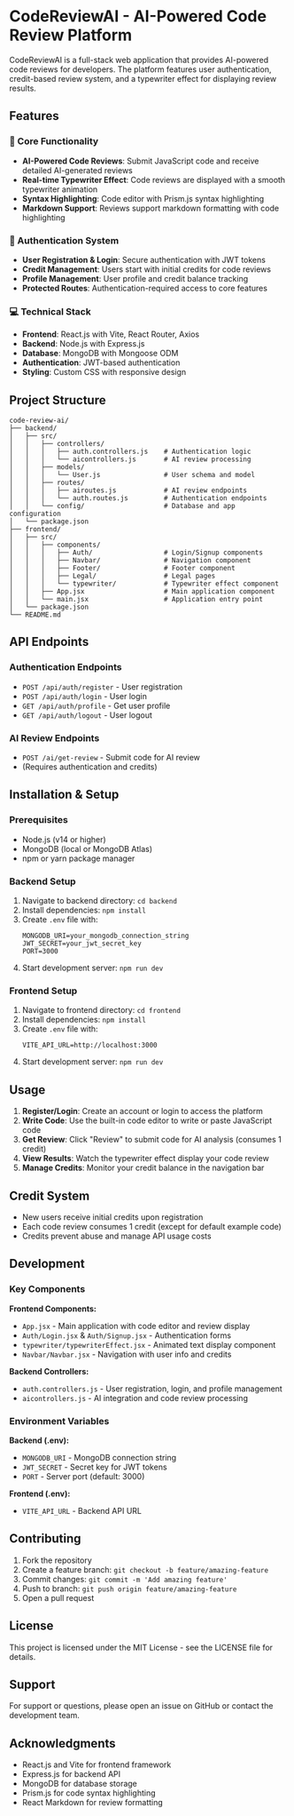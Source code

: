 # CodeReviewAI - AI-Powered Code Review Platform

CodeReviewAI is a full-stack web application that provides AI-powered code reviews for developers. The platform features user authentication, credit-based review system, and a typewriter effect for displaying review results.

## Features

### 🚀 Core Functionality

- **AI-Powered Code Reviews**: Submit JavaScript code and receive detailed AI-generated reviews
- **Real-time Typewriter Effect**: Code reviews are displayed with a smooth typewriter animation
- **Syntax Highlighting**: Code editor with Prism.js syntax highlighting
- **Markdown Support**: Reviews support markdown formatting with code highlighting

### 🔐 Authentication System

- **User Registration & Login**: Secure authentication with JWT tokens
- **Credit Management**: Users start with initial credits for code reviews
- **Profile Management**: User profile and credit balance tracking
- **Protected Routes**: Authentication-required access to core features

### 💻 Technical Stack

- **Frontend**: React.js with Vite, React Router, Axios
- **Backend**: Node.js with Express.js
- **Database**: MongoDB with Mongoose ODM
- **Authentication**: JWT-based authentication
- **Styling**: Custom CSS with responsive design

## Project Structure

```
code-review-ai/
├── backend/
│   ├── src/
│   │   ├── controllers/
│   │   │   ├── auth.controllers.js    # Authentication logic
│   │   │   └── aicontrollers.js       # AI review processing
│   │   ├── models/
│   │   │   └── User.js                # User schema and model
│   │   ├── routes/
│   │   │   ├── airoutes.js            # AI review endpoints
│   │   │   └── auth.routes.js         # Authentication endpoints
│   │   └── config/                    # Database and app configuration
│   └── package.json
├── frontend/
│   ├── src/
│   │   ├── components/
│   │   │   ├── Auth/                  # Login/Signup components
│   │   │   ├── Navbar/                # Navigation component
│   │   │   ├── Footer/                # Footer component
│   │   │   ├── Legal/                 # Legal pages
│   │   │   └── typewriter/            # Typewriter effect component
│   │   ├── App.jsx                    # Main application component
│   │   └── main.jsx                   # Application entry point
│   └── package.json
└── README.md
```

## API Endpoints

### Authentication Endpoints

- `POST /api/auth/register` - User registration
- `POST /api/auth/login` - User login
- `GET /api/auth/profile` - Get user profile
- `GET /api/auth/logout` - User logout

### AI Review Endpoints

- `POST /ai/get-review` - Submit code for AI review
- (Requires authentication and credits)

## Installation & Setup

### Prerequisites

- Node.js (v14 or higher)
- MongoDB (local or MongoDB Atlas)
- npm or yarn package manager

### Backend Setup

1. Navigate to backend directory: `cd backend`
2. Install dependencies: `npm install`
3. Create `.env` file with:
   ```
   MONGODB_URI=your_mongodb_connection_string
   JWT_SECRET=your_jwt_secret_key
   PORT=3000
   ```
4. Start development server: `npm run dev`

### Frontend Setup

1. Navigate to frontend directory: `cd frontend`
2. Install dependencies: `npm install`
3. Create `.env` file with:
   ```
   VITE_API_URL=http://localhost:3000
   ```
4. Start development server: `npm run dev`

## Usage

1. **Register/Login**: Create an account or login to access the platform
2. **Write Code**: Use the built-in code editor to write or paste JavaScript code
3. **Get Review**: Click "Review" to submit code for AI analysis (consumes 1 credit)
4. **View Results**: Watch the typewriter effect display your code review
5. **Manage Credits**: Monitor your credit balance in the navigation bar

## Credit System

- New users receive initial credits upon registration
- Each code review consumes 1 credit (except for default example code)
- Credits prevent abuse and manage API usage costs

## Development

### Key Components

**Frontend Components:**

- `App.jsx` - Main application with code editor and review display
- `Auth/Login.jsx` & `Auth/Signup.jsx` - Authentication forms
- `typewriter/typewriterEffect.jsx` - Animated text display component
- `Navbar/Navbar.jsx` - Navigation with user info and credits

**Backend Controllers:**

- `auth.controllers.js` - User registration, login, and profile management
- `aicontrollers.js` - AI integration and code review processing

### Environment Variables

**Backend (.env):**

- `MONGODB_URI` - MongoDB connection string
- `JWT_SECRET` - Secret key for JWT tokens
- `PORT` - Server port (default: 3000)

**Frontend (.env):**

- `VITE_API_URL` - Backend API URL

## Contributing

1. Fork the repository
2. Create a feature branch: `git checkout -b feature/amazing-feature`
3. Commit changes: `git commit -m 'Add amazing feature'`
4. Push to branch: `git push origin feature/amazing-feature`
5. Open a pull request

## License

This project is licensed under the MIT License - see the LICENSE file for details.

## Support

For support or questions, please open an issue on GitHub or contact the development team.

## Acknowledgments

- React.js and Vite for frontend framework
- Express.js for backend API
- MongoDB for database storage
- Prism.js for code syntax highlighting
- React Markdown for review formatting
